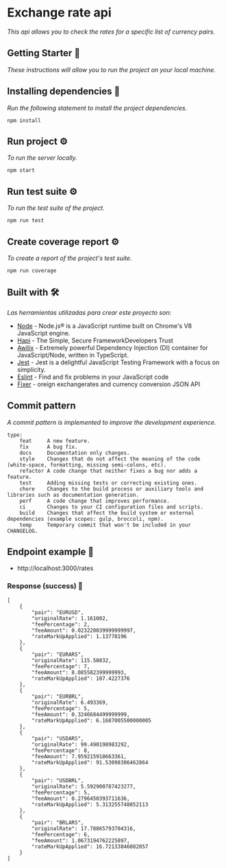 # Exchange rate api

_This api allows you to check the rates for a specific list of currency pairs._

## Getting Starter 🚀

_These instructions will allow you to run the project on your local machine._



## Installing dependencies 🔧

_Run the following statement to install the project dependencies._

```
npm install
```

## Run project ⚙️

_To run the server locally._

```
npm start
```

## Run test suite ⚙️

_To run the test suite of the project._

```
npm run test
```

## Create coverage report ⚙️

_To create a report of the project's test suite._

```
npm run coverage
```


## Built with 🛠️

_Las herramientas utilizadas para crear este proyecto son:_

* [Node](https://nodejs.org/en/) - Node.js® is a JavaScript runtime built on Chrome's V8 JavaScript engine.
* [Hapi](https://hapi.dev/) - The Simple, Secure FrameworkDevelopers Trust
* [Awilix](https://github.com/jeffijoe/awilix#readme/) - Extremely powerful Dependency Injection (DI) container for JavaScript/Node, written in TypeScript. 
* [Jest](https://jestjs.io/) - Jest is a delightful JavaScript Testing Framework with a focus on simplicity.
* [Eslint](https://eslint.org/) - Find and fix problems in your JavaScript code
* [Fixer](https://fixer.io/) - oreign exchangerates and currency conversion JSON API

## Commit pattern

_A commit pattern is implemented to improve the development experience._

```
type:
    feat     A new feature.
    fix      A bug fix.
    docs     Documentation only changes.
    style    Changes that do not affect the meaning of the code (white-space, formatting, missing semi-colons, etc).
    refactor A code change that neither fixes a bug nor adds a feature.
    test     Adding missing tests or correcting existing ones.
    chore    Changes to the build process or auxiliary tools and libraries such as documentation generation.
    perf     A code change that improves performance.
    ci       Changes to your CI configuration files and scripts.
    build    Changes that affect the build system or external dependencies (example scopes: gulp, broccoli, npm).
    temp     Temporary commit that won't be included in your CHANGELOG.
```

## Endpoint example 📖

* http://localhost:3000/rates

### Response (success)  📖
```
[
    {
        "pair": "EURUSD",
        "originalRate": 1.161002,
        "feePercentage": 2,
        "feeAmount": 0.023220039999999997,
        "rateMarkUpApplied": 1.13778196
    },
    {
        "pair": "EURARS",
        "originalRate": 115.50832,
        "feePercentage": 7,
        "feeAmount": 8.085582399999993,
        "rateMarkUpApplied": 107.4227376
    },
    {
        "pair": "EURBRL",
        "originalRate": 6.493369,
        "feePercentage": 5,
        "feeAmount": 0.3246684499999999,
        "rateMarkUpApplied": 6.1687005500000005
    },
    {
        "pair": "USDARS",
        "originalRate": 99.490198983292,
        "feePercentage": 8,
        "feeAmount": 7.959215918663361,
        "rateMarkUpApplied": 91.53098306462864
    },
    {
        "pair": "USDBRL",
        "originalRate": 5.592900787423277,
        "feePercentage": 5,
        "feeAmount": 0.2796450393711636,
        "rateMarkUpApplied": 5.313255748052113
    },
    {
        "pair": "BRLARS",
        "originalRate": 17.78865793704316,
        "feePercentage": 6,
        "feeAmount": 1.0673194762225897,
        "rateMarkUpApplied": 16.72133846082057
    }
]
```
